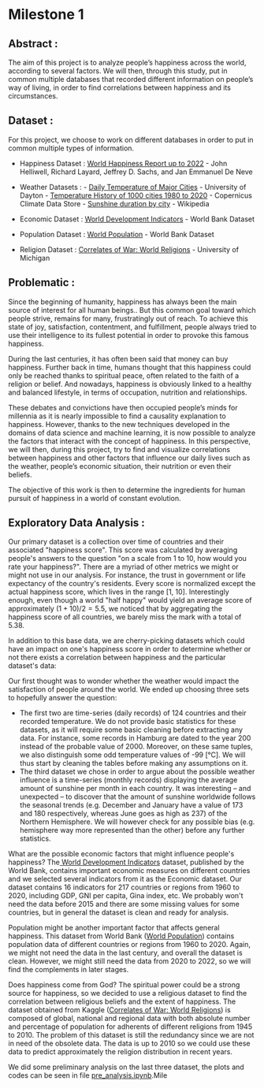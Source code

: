 # Milestone 1 

## Abstract :

The aim of this project is to analyze people’s happiness across the world, according to several factors. We will then, through this study, put in common multiple databases that recorded different information on people’s way of living, in order to find correlations between happiness and its circumstances.

## Dataset :

For this project, we choose to work on different databases in order to put in common multiple types of information. 

- Happiness Dataset : [World Happiness Report up to 2022](https://www.kaggle.com/datasets/mathurinache/world-happiness-report) - John Helliwell, Richard Layard, Jeffrey D. Sachs, and Jan Emmanuel De Neve

- Weather Datasets :
      - [Daily Temperature of Major Cities](https://www.kaggle.com/datasets/sudalairajkumar/daily-temperature-of-major-cities) - University of Dayton
      - [Temperature History of 1000 cities 1980 to 2020](https://www.kaggle.com/datasets/hansukyang/temperature-history-of-1000-cities-1980-to-2020) - Copernicus Climate Data Store
      - [Sunshine duration by city](https://www.kaggle.com/datasets/prasertk/sunshine-duration-by-city) - Wikipedia

- Economic Dataset : [World Development Indicators](https://databank.worldbank.org/source/world-development-indicators/preview/on) - World Bank Dataset
- Population Dataset : [World Population](https://data.worldbank.org/indicator/SP.POP.TOTL) - World Bank Dataset
- Religion Dataset : [Correlates of War: World Religions](https://www.kaggle.com/datasets/umichigan/world-religions) - University of Michigan

## Problematic :

Since the beginning of humanity, happiness has always been the main source of interest for all human beings.. But this common goal toward which people strive, remains for many, frustratingly out of reach. To achieve this state of joy, satisfaction, contentment, and fulfillment, people always tried to use their intelligence to its fullest potential in order to provoke this famous happiness.

During the last centuries, it has often been said that money can buy happiness. Further back in time, humans thought that this happiness could only be reached thanks to spiritual peace, often related to the faith of a religion or belief. And nowadays, happiness is obviously linked to a healthy and balanced lifestyle, in terms of occupation, nutrition and relationships. 

These debates and convictions have then occupied people’s minds for millennia as it is nearly impossible to find a causality explanation to happiness. However, thanks to the new techniques developed in the domains of data science and machine learning, it is now possible to analyze the factors that interact with the concept of happiness. In this perspective, we will then, during this project, try to find and visualize correlations between happiness and other factors that influence our daily lives such as the weather, people’s economic situation, their nutrition or even their beliefs. 

The objective of this work is then to determine the ingredients for human pursuit of happiness in a world of constant evolution. 

## Exploratory Data Analysis :

Our primary dataset is a collection over time of countries and their associated "happiness score". This score was calculated by averaging people's answers to the question "on a scale from 1 to 10, how would you rate your happiness?". There are a myriad of other metrics we might or might not use in our analysis. For instance, the trust in government or life expectancy of the country's residents. Every score is normalized except the actual happiness score, which lives in the range [1, 10]. Interestingly enough, even though a world "half happy" would yield an average score of approximately $(1 + 10) / 2 = 5.5$, we noticed that by aggregating the happiness score of all countries, we barely miss the mark with a total of 5.38.

In addition to this base data, we are cherry-picking datasets which could have an impact on one's happiness score in order to determine whether or not there exists a correlation between happiness and the particular dataset's data:

Our first thought was to wonder whether the weather would impact the satisfaction of people around the world. We ended up choosing three sets to hopefully answer the question:

- The first two are time-series (daily records) of 124 countries and their recorded temperature. We do not provide basic statistics for these datasets, as it will require some basic cleaning before extracting any data. For instance, some records in Hamburg are dated to the year 200 instead of the probable value of 2000. Moreover, on these same tuples, we also distinguish some odd temperature values of -99 [°C]. We will thus start by cleaning the tables before making any assumptions on it.
- The third dataset we chose in order to argue about the possible weather influence is a time-series (monthly records) displaying the average amount of sunshine per month in each country. It was interesting – and unexpected – to discover that the amount of sunshine worldwide follows the seasonal trends (e.g. December and January have a value of 173 and 180 respectively, whereas June goes as high as 237) of the Northern Hemisphere. We will however check for any possible bias (e.g. hemisphere way more represented than the other) before any further statistics.

What are the possible economic factors that might influence people's happiness? The[ World Development Indicators](https://databank.worldbank.org/source/world-development-indicators/preview/on) dataset, published by the World Bank, contains important economic measures on different countries and we selected several indicators from it as the Economic dataset. Our dataset contains 16 indicators for 217 countries or regions from 1960 to 2020, including GDP, GNI per capita, Gina index, etc. We probably won't need the data before 2015 and there are some missing values for some countries, but in general the dataset is clean and ready for analysis.

Population might be another important factor that affects general happiness. This dataset from World Bank ([World Population](https://data.worldbank.org/indicator/SP.POP.TOTL)) contains population data of different countries or regions from 1960 to 2020. Again, we might not need the data in the last century, and overall the dataset is clean. However, we might still need the data from 2020 to 2022, so we will find the complements in later stages.

Does happiness come from God? The spiritual power could be a strong source for happiness, so we decided to use a religious dataset to find the correlation between religious beliefs and the extent of happiness. The dataset obtained from Kaggle ([Correlates of War: World Religions](https://www.kaggle.com/datasets/umichigan/world-religions)) is composed of global, national and regional data with both absolute number and percentage of population for adherents of different religions from 1945 to 2010. The problem of this dataset is still the redundancy since we are not in need of the obsolete data. The data is up to 2010 so we could use these data to predict approximately the religion distribution in recent years.

We did some preliminary analysis on the last three dataset, the plots and codes can be seen in file [pre_analysis.ipynb](Milestone%201/pre_analysis.ipyb).Mile